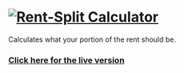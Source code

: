 # [![Rent-Split Calculator](https://rent-split.bhstudios.org/_img/Logo%201.0.0%20(480p).png)](https://rent-split.bhstudios.org)
Calculates what your portion of the rent should be.

### [Click here for the live version](https://rent-split.bhstudios.org)
